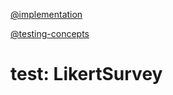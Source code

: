 [@implementation](implementation.md)

[@testing-concepts](../../background/testing-concepts.md)

# test: LikertSurvey
